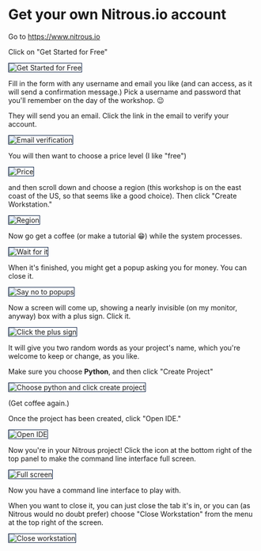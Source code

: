 <style>img { 
   border:1px solid #021a40;
}</style>

# Get your own Nitrous.io account

Go to https://www.nitrous.io

Click on "Get Started for Free"

![Get Started for Free](https://raw.githubusercontent.com/csheldonhess/c4l16-cli-workshop/master/images/getit.jpg "Click Get Started for Free")

Fill in the form with any username and email you like (and can access, as it will send a confirmation message.) Pick a username and password that you'll remember on the day of the workshop. 😉

They will send you an email. Click the link in the email to verify your account.

![Email verification](https://raw.githubusercontent.com/csheldonhess/c4l16-cli-workshop/master/images/email.jpg "Click the link to verify your email address")

You will then want to choose a price level (I like "free")

![Price](https://raw.githubusercontent.com/csheldonhess/c4l16-cli-workshop/master/images/price.jpg "Click $0 per month")

and then scroll down and choose a region (this workshop is on the east coast of the US, so that seems like a good choice). Then click "Create Workstation."

![Region](https://raw.githubusercontent.com/csheldonhess/c4l16-cli-workshop/master/images/region.jpg "Click US East and Create Workstation")

Now go get a coffee (or make a tutorial 😁) while the system processes.

![Wait for it](https://raw.githubusercontent.com/csheldonhess/c4l16-cli-workshop/master/images/wait.jpg "Wait while a workstation is created")

When it's finished, you might get a popup asking you for money. You can close it.

![Say no to popups](https://raw.githubusercontent.com/csheldonhess/c4l16-cli-workshop/master/images.jpg "Close the popup")

Now a screen will come up, showing a nearly invisible (on my monitor, anyway) box with a plus sign. Click it.

![Click the plus sign](https://raw.githubusercontent.com/csheldonhess/c4l16-cli-workshop/master/images/invisible_plus.jpg "Click the plus sign")

It will give you two random words as your project's name, which you're welcome to keep or change, as you like. 

Make sure you choose __Python__, and then click "Create Project"

![Choose python and click create project](https://raw.githubusercontent.com/csheldonhess/c4l16-cli-workshop/master/images/python.jpg "Choose Python and click Create Project")

(Get coffee again.) 

Once the project has been created, click "Open IDE."

![Open IDE](https://raw.githubusercontent.com/csheldonhess/c4l16-cli-workshop/master/images/open_ide.jpg "Open IDE")

Now you're in your Nitrous project! Click the icon at the bottom right of the top panel to make the command line interface full screen.

![Full screen](https://raw.githubusercontent.com/csheldonhess/c4l16-cli-workshop/master/images/fullscreen.jpg "Full screen")

Now you have a command line interface to play with.

When you want to close it, you can just close the tab it's in, or you can (as Nitrous would no doubt prefer) choose "Close Workstation" from the menu at the top right of the screen.

![Close workstation](https://raw.githubusercontent.com/csheldonhess/c4l16-cli-workshop/master/images/stop.jpg "Close workstation")

